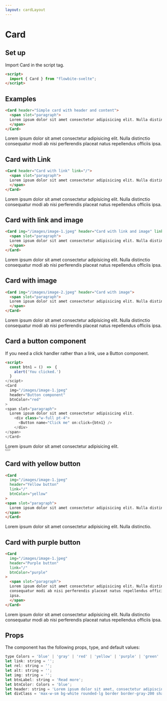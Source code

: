 ```yaml
---
layout: cardLayout
---
```


<script>
  import { Card, Button }from '$lib/index';
  const btn1 = ()　=>　{
    alert('You clicked.')
  }
</script>

<h1 class="text-3xl w-full dark:text-white py-8">Card</h1>

<h2 class="text-2xl w-full dark:text-white py-8">Set up</h2>

<p class="dark:text-white py-4 text-lg">Import Card in the script tag.</p>

```html
<script>
  import { Card } from "flowbite-svelte";
</script>
```

<h2 class="text-2xl w-full dark:text-white py-8">Examples</h2>

```html
<Card header="Simple card with header and content">
  <span slot="paragraph">
  Lorem ipsum dolor sit amet consectetur adipisicing elit. Nulla distinctio.
  </span>
</Card>
```

<div class="container flex flex-wrap justify-center rounded-xl mx-auto bg-gradient-to-r bg-white dark:bg-gray-900 border border-gray-200 dark:border-gray-700 p-2 sm:p-6">
  <Card header="Simple card with header and content">
    <span slot="paragraph">
    Lorem ipsum dolor sit amet consectetur adipisicing elit. Nulla distinctio
    consequatur modi ab nisi perferendis placeat natus repellendus officiis
    ipsa.
    </span>
  </Card>
</div>

<h2 class="text-2xl w-full dark:text-white py-8">Card with Link</h2>

```html
<Card header="Card with link" link="/">
  <span slot="paragraph">
  Lorem ipsum dolor sit amet consectetur adipisicing elit. Nulla distinctio.
  </span>
</Card>
```

<div class="container flex flex-wrap justify-center rounded-xl mx-auto bg-gradient-to-r bg-white dark:bg-gray-900 border border-gray-200 dark:border-gray-700 p-2 sm:p-6">
  <Card header="Card with link" link="/">
  <span slot="paragraph">
    Lorem ipsum dolor sit amet consectetur adipisicing elit. Nulla distinctio
    consequatur modi ab nisi perferendis placeat natus repellendus officiis
    ipsa.
    </span>
  </Card>
</div>

<h2 class="text-2xl w-full dark:text-white py-8">Card with link and image</h2>

```html
<Card img="/images/image-1.jpeg" header="Card with link and image" link="/">
  <span slot="paragraph">
  Lorem ipsum dolor sit amet consectetur adipisicing elit. Nulla distinctio.
  </span>
</Card>
```

<div class="container flex flex-wrap justify-center rounded-xl mx-auto bg-gradient-to-r bg-white dark:bg-gray-900 border border-gray-200 dark:border-gray-700 p-2 sm:p-6">
  <Card img="/images/image-1.jpeg" header="Card with link and image" link="/">
  <span slot="paragraph">
    Lorem ipsum dolor sit amet consectetur adipisicing elit. Nulla distinctio
    consequatur modi ab nisi perferendis placeat natus repellendus officiis
    ipsa.
    </span>
  </Card>
</div>

<h2 class="text-2xl w-full dark:text-white py-8">Card with image</h2>

```html
<Card img="/images/image-2.jpeg" header="Card with image">
  <span slot="paragraph">
  Lorem ipsum dolor sit amet consectetur adipisicing elit. Nulla distinctio.
  </span>
</Card>
```

<div class="container flex flex-wrap justify-center rounded-xl mx-auto bg-gradient-to-r bg-white dark:bg-gray-900 border border-gray-200 dark:border-gray-700 p-2 sm:p-6">
  <Card img="/images/image-2.jpeg" header="Card with image">
  <span slot="paragraph">
  Lorem ipsum dolor sit amet consectetur adipisicing elit. Nulla distinctio
    consequatur modi ab nisi perferendis placeat natus repellendus officiis
    ipsa.
    </span>
  </Card>
</div>

<h2 class="text-2xl w-full dark:text-white py-8">Card a button component</h2>

<p class="dark:text-white py-4 text-lg">If you need a click handler rather than a link, use a Button component.</p>

```html
<script>
  const btn1 = ()　=>　{
    alert('You clicked.')
  }
</scipt>
<Card
  img="/images/image-1.jpeg"
  header="Button component"
  btnColor="red"
>
<span slot="paragraph">
  Lorem ipsum dolor sit amet consectetur adipisicing elit.
    <div class="w-full pt-4">
      <Button name="Click me" on:click={btn1} />
    </div>
</span>
</Card>
```

<div class="container flex flex-wrap justify-center rounded-xl mx-auto bg-gradient-to-r bg-white dark:bg-gray-900 border border-gray-200 dark:border-gray-700 p-2 sm:p-6">
  <Card
    img="/images/image-1.jpeg"
    header="Button component"
    btnColor="red"
  >
    <span slot="paragraph">
    Lorem ipsum dolor sit amet consectetur adipisicing elit.
    <div class="w-full pt-4">
      <Button name="Click me" on:click={btn1} />
    </div>
    </span>
  </Card>
</div>

<h2 class="text-2xl w-full dark:text-white py-8">Card with yellow button</h2>

```html
<Card
  img="/images/image-1.jpeg"
  header="Yellow button"
  link="/"
  btnColor="yellow"
>
<span slot="paragraph">
  Lorem ipsum dolor sit amet consectetur adipisicing elit. Nulla distinctio.
</span>
</Card>
```

<div class="container flex flex-wrap justify-center rounded-xl mx-auto bg-gradient-to-r bg-white dark:bg-gray-900 border border-gray-200 dark:border-gray-700 p-2 sm:p-6">
  <Card
    img="/images/image-1.jpeg"
    header="Yellow button"
    link="/"
    btnColor="yellow"
  >
    <span slot="paragraph">
    Lorem ipsum dolor sit amet consectetur adipisicing elit. Nulla distinctio.
    </span>
  </Card>
</div>

<h2 class="text-2xl w-full dark:text-white py-8">Card with purple button</h2>

```html
<Card
  img="/images/image-1.jpeg"
  header="Purple button"
  link="/"
  btnColor="purple"
>
  <span slot="paragraph">
  Lorem ipsum dolor sit amet consectetur adipisicing elit. Nulla distinctio
  consequatur modi ab nisi perferendis placeat natus repellendus officiis
  ipsa.
  </span>
</Card>
```

<div class="container flex flex-wrap justify-center rounded-xl mx-auto bg-gradient-to-r bg-white dark:bg-gray-900 border border-gray-200 dark:border-gray-700 p-2 sm:p-6">
  <Card
    img="/images/image-1.jpeg"
    header="Purple button"
    link="/"
    btnColor="purple"
  >
  <span slot="paragraph">
    Lorem ipsum dolor sit amet consectetur adipisicing elit. Nulla distinctio
    consequatur modi ab nisi perferendis placeat natus repellendus officiis
    ipsa.
  </span>
  </Card>
</div>

<h2 class="text-2xl w-full dark:text-white py-8">Props</h2>

<p class="dark:text-white py-4 text-lg">The component has the following props, type, and default values:</p>

```js
type Colors = 'blue' | 'gray' | 'red' | 'yellow' | 'purple' | 'green' | 'indigo' | 'pink';
let link: string = '';
let rel: string = '';
let alt: string = '';
let img: string = '';
let btnLabel: string = 'Read more';
let btnColor: Colors = 'blue';
let header: string = 'Lorem ipsum dolor sit amet, consectetur adipiscing elit.';
let divClass = 'max-w-sm bg-white rounded-lg border border-gray-200 shadow-md dark:bg-gray-800 dark:border-gray-700';
```
